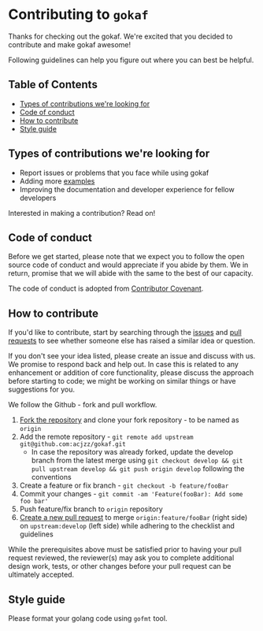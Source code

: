# Contributing to `gokaf`

Thanks for checking out the gokaf. We're excited that you decided to
contribute and make gokaf awesome!

Following guidelines can help you figure out where you can best be helpful.

## Table of Contents

- [Types of contributions we're looking for](#types-of-contributions-were-looking-for)
- [Code of conduct](#code-of-conduct)
- [How to contribute](#how-to-contribute)
- [Style guide](#style-guide)


## Types of contributions we're looking for
- Report issues or problems that you face while using gokaf
- Adding more [examples](../examples)
- Improving the documentation and developer experience for fellow developers

Interested in making a contribution? Read on!

## Code of conduct

Before we get started, please note that we expect you to follow the open
source code of conduct and would appreciate if you abide by them. We in return,
promise that we will abide with the same to the best of our capacity.

The code of conduct is adopted from
[Contributor Covenant](https://www.contributor-covenant.org/).

## How to contribute

If you'd like to contribute, start by searching through the
[issues](https://github.com/acjzz/gokaf/issues) and
[pull requests](https://github.com/acjzz/gokaf/pulls) to see
whether someone else has raised a similar idea or question.

If you don't see your idea listed, please create an issue and discuss with
us. We promise to respond back and help out. In case this is related to any
enhancement or addition of core functionality, please discuss the approach
before starting to code; we might be working on similar things or have
suggestions for you.

We follow the Github - fork and pull workflow.

1. [Fork the repository](https://help.github.com/en/articles/fork-a-repo) and
clone your fork repository - to be named as `origin`
1. Add the remote repository - `git remote add upstream git@github.com:acjzz/gokaf.git`
    - In case the repository was already forked, update the develop branch from
    the latest merge using
    `git checkout develop && git pull upstream develop && git push origin develop`
    following the conventions
1. Create a feature or fix branch - `git checkout -b feature/fooBar`
1. Commit your changes - `git commit -am 'Feature(fooBar): Add some foo bar'`
1. Push feature/fix branch to `origin` repository
1. [Create a new pull request](https://help.github.com/en/articles/creating-a-pull-request)
to merge `origin:feature/fooBar` (right side) on `upstream:develop` (left side)
while adhering to the checklist and guidelines

While the prerequisites above must be satisfied prior to having your pull
request reviewed, the reviewer(s) may ask you to complete additional design
work, tests, or other changes before your pull request can be ultimately
accepted.

## Style guide

Please format your golang code using `gofmt` tool.
